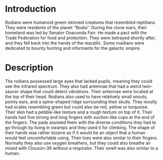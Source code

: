 # Introduction

Rodians were humanoid green-skinned creatures that resembled reptilians.
They were residents of the planet ‘’Rodia’’.
During the clone wars, their homeland was led by Senator Onaconda Farr.
He made a pact with the Trade Federation for food and protection.
They were betrayed shortly after, and they fell back into the hands of the republic.
Some roadians were dedicated to bounty hunting and informants for the galactic empire.

# Description

The rodians possessed large eyes that lacked pupils, meaning they could see the infrared spectrum.
They also had antennae that had a weird twin-saucer shape that could detect vibrations.
Their antennae were located at the top of their head.
Rodians also used to have relatively small snouts, pointy ears, and a spine-shaped ridge surrounding their skulls.
They mostly had scales resembling green but could also be red, yellow or turquoise.
Their skin had a pebble-like texture and a rough texture on top of it.
Their hands had five strong and long fingers with suction-like cups at the end of the fingers.
The pads assisted them with the diverse conditions they had to go through by living in swamps and they used it for climbing.
The shape of their hands was rather bizarre as if it would be an object that a human would feel uncomfortable using.
Their toes were also similar to their fingers.
Normally they also use oxygen breathers, but they could also breathe air mixed with Clouzon-36 without a respirator.
Their smell was also similar to a human.
